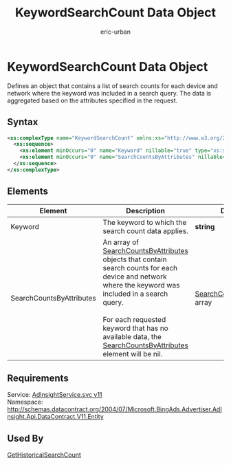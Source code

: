 ﻿---
title: KeywordSearchCount Data Object
ms.service: bing-ads-ad-insight
ms.topic: article
author: eric-urban
ms.author: eur
---
# KeywordSearchCount Data Object
Defines an object that contains a list of search counts for each device and network where the keyword was included in a search query. The data is aggregated based on the attributes specified in the request.

## Syntax
```xml
<xs:complexType name="KeywordSearchCount" xmlns:xs="http://www.w3.org/2001/XMLSchema">
  <xs:sequence>
    <xs:element minOccurs="0" name="Keyword" nillable="true" type="xs:string" />
    <xs:element minOccurs="0" name="SearchCountsByAttributes" nillable="true" type="tns:ArrayOfSearchCountsByAttributes" />
  </xs:sequence>
</xs:complexType>
```

## <a name="elements"></a>Elements

|Element|Description|Data Type|
|-----------|---------------|-------------|
|<a name="keyword"></a>Keyword|The keyword to which the search count data applies.|**string**|
|<a name="searchcountsbyattributes"></a>SearchCountsByAttributes|An array of [SearchCountsByAttributes](../ad-insight/searchcountsbyattributes.md) objects that contain search counts for each device and network where the keyword was included in a search query.<br /><br />For each requested keyword that has no available data, the [SearchCountsByAttributes](../ad-insight/searchcountsbyattributes.md) element will be nil.|[SearchCountsByAttributes](searchcountsbyattributes.md) array|

## Requirements
Service: [AdInsightService.svc v11](https://adinsight.api.bingads.microsoft.com/Api/Advertiser/AdInsight/v11/AdInsightService.svc)  
Namespace: http://schemas.datacontract.org/2004/07/Microsoft.BingAds.Advertiser.AdInsight.Api.DataContract.V11.Entity  

## Used By
[GetHistoricalSearchCount](gethistoricalsearchcount.md)  
